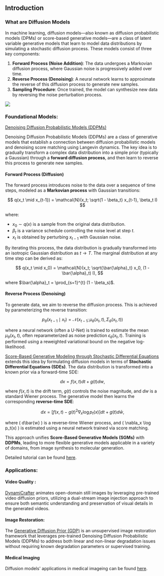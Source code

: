 ## Introduction

### What are Diffusion Models

In machine learning, diffusion models—also known as diffusion probabilistic models (DPMs) or score-based generative models—are a class of latent variable generative models that learn to model data distributions by simulating a stochastic diffusion process. These models consist of three key components:

1. **Forward Process (Noise Addition)**: The data undergoes a Markovian diffusion process, where Gaussian noise is progressively added over time.
2. **Reverse Process (Denoising)**: A neural network learns to approximate the reverse of this diffusion process to generate new samples.
3. **Sampling Procedure**: Once trained, the model can synthesize new data by reversing the noise perturbation process.

![](https://github.com/user-attachments/assets/b78f5dbb-3920-40ca-8852-03357705bc5b)


### Foundational Models: 


[Denoising Diffusion Probabilistic Models (DDPMs)](https://generativediffusionprior.github.io/)  

Denoising Diffusion Probabilistic Models (DDPMs) are a class of generative models that establish a connection between diffusion probabilistic models and denoising score matching using Langevin dynamics. The key idea is to gradually transform a complex data distribution into a simple prior (typically a Gaussian) through a **forward diffusion process**, and then learn to reverse this process to generate new samples.  

#### Forward Process (Diffusion)  

The forward process introduces noise to the data over a sequence of time steps, modeled as a **Markovian process** with Gaussian transitions:  

$$
q(x_t \mid x_{t-1}) = \mathcal{N}(x_t; \sqrt{1 - \beta_t} x_{t-1}, \beta_t I)
$$  

where:  
- $x_0 \sim q(x)$ is a sample from the original data distribution.  
- $\beta_t$ is a variance schedule controlling the noise level at step $t$.  
- $x_t$ is obtained by perturbing $x_{t-1}$ with Gaussian noise.  

By iterating this process, the data distribution is gradually transformed into an isotropic Gaussian distribution as $t \to T$. The marginal distribution at any time step can be derived as:  

$$
q(x_t \mid x_0) = \mathcal{N}(x_t; \sqrt{\bar{\alpha}_t} x_0, (1 - \bar{\alpha}_t) I),
$$  

where $\bar{\alpha}_t = \prod_{s=1}^{t} (1 - \beta_s)$.  

#### Reverse Process (Denoising)  

To generate data, we aim to reverse the diffusion process. This is achieved by parameterizing the reverse transition:  

$$
p_\theta(x_{t-1} \mid x_t) = \mathcal{N}(x_{t-1}; \mu_\theta(x_t, t), \Sigma_\theta(x_t, t))
$$  

where a neural network (often a U-Net) is trained to estimate the mean $\mu_\theta(x_t, t)$, often reparameterized as noise prediction $\epsilon_\theta(x_t, t)$. Training is performed using a reweighted variational bound on the negative log-likelihood.  

[Score-Based Generative Modeling through Stochastic Differential Equations](https://arxiv.org/abs/2011.13456) extends this idea by formulating diffusion models in terms of **Stochastic Differential Equations (SDEs)**. The data distribution is transformed into a known prior via a forward-time SDE:  

$$
dx = f(x, t) dt + g(t) dw,
$$  

where $f(x, t)$ is the drift term, $g(t)$ controls the noise magnitude, and $dw$ is a standard Wiener process. The generative model then learns the corresponding **reverse-time SDE**:  

$$
dx = \left[f(x, t) - g(t)^2 \nabla_x \log p_t(x) \right] dt + g(t) d\bar{w},
$$  

where \( d\bar{w} \) is a reverse-time Wiener process, and \( \nabla_x \log p_t(x) \) is estimated using a neural network trained via score matching.  

This approach unifies **Score-Based Generative Models (SGMs)** with **DDPMs**, leading to more flexible generative models applicable in a variety of domains, from image synthesis to molecular generation.  


Detailed tutorial can be found [here](https://arxiv.org/pdf/2403.18103).

### Applications: 

#### Video Quality :

[DynamiCrafter](https://doubiiu.github.io/projects/DynamiCrafter/) animates open-domain still images by leveraging pre-trained video diffusion priors, utilizing a dual-stream image injection approach to ensure both semantic understanding and preservation of visual details in the generated videos.

#### Image Restoration:

The [Generative Diffusion Prior (GDP)](https://hojonathanho.github.io/diffusion/) is an unsupervised image restoration framework that leverages pre-trained Denoising Diffusion Probabilistic Models (DDPMs) to address both linear and non-linear degradation issues without requiring known degradation parameters or supervised training. 


#### Medical Imaging

Diffusion models' applications in medical imageing can be found [here](https://www.sciencedirect.com/science/article/abs/pii/S1361841523001068).

